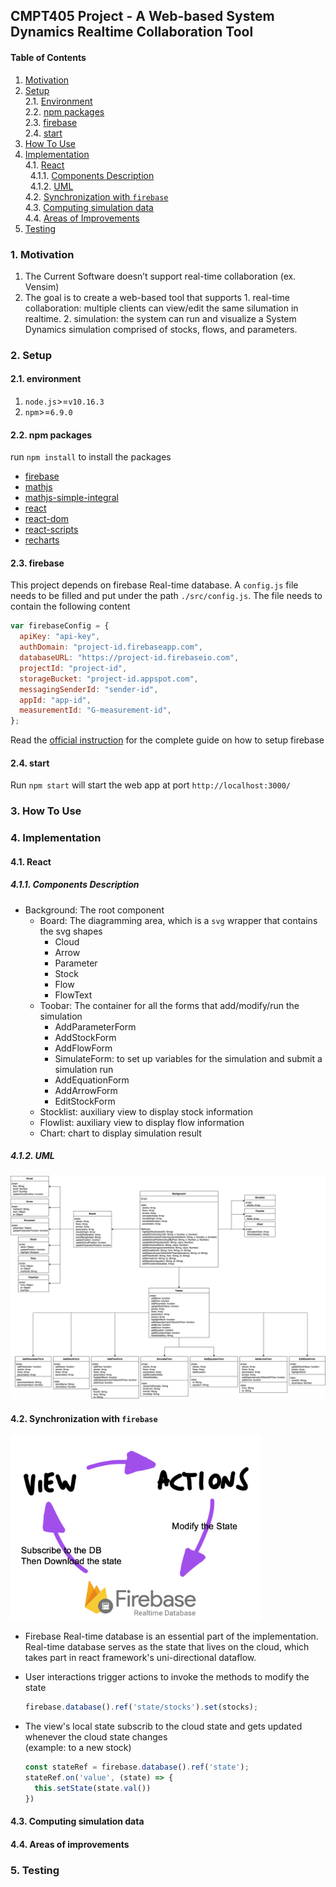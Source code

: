 ## CMPT405 Project - A Web-based System Dynamics Realtime Collaboration Tool

#### Table of Contents
1. [Motivation](#1-motivation)  
2. [Setup](#2-setup)  
    2.1. [Environment](#21-environment)  
    2.2. [npm packages](#22-npm-packages)  
    2.3. [firebase](#23-firebase)  
    2.4. [start](#24-start)  
3. [How To Use](#3-how-to-use)  
4. [Implementation](#4-implementation)  
    4.1. [React](#41-react)  
       &nbsp;&nbsp;4.1.1. [Components Description](#411-components-description)  
       &nbsp;&nbsp;4.1.2. [UML](#412-uml)  
    4.2. [Synchronization with `firebase`](#42-synchronization-with-firebase)  
    4.3. [Computing simulation data](#43-computing-simulation-data)  
    4.4. [Areas of Improvements](#44-areas-of-improvements)  
5. [Testing](#5-testing)  

### 1. Motivation
  1. The Current Software doesn’t support real-time collaboration (ex. Vensim)
  2. The goal is to create a web-based tool that supports 
    1. real-time collaboration: multiple clients can view/edit the same silumation in realtime.
    2. simulation: the system can run and visualize a System Dynamics simulation comprised of stocks, flows, and parameters.


### 2. Setup 
#### 2.1. environment
1. `node.js`>=`v10.16.3`
2. `npm`>=`6.9.0`


#### 2.2. npm packages
run `npm install` to install the packages
- [firebase](https://www.npmjs.com/package/firebase)  
- [mathjs](https://www.npmjs.com/package/mathjs)  
- [mathjs-simple-integral](https://www.npmjs.com/package/mathjs-simple-integral)  
- [react](https://www.npmjs.com/package/react)  
- [react-dom](https://www.npmjs.com/package/react-dom)  
- [react-scripts](https://www.npmjs.com/package/react-scripts)  
- [recharts](https://www.npmjs.com/package/recharts)  

#### 2.3. firebase 
This project depends on firebase Real-time database. A `config.js` file needs to be filled and put under the path `./src/config.js`.
The file needs to contain the following content
```javascript
var firebaseConfig = {
  apiKey: "api-key",
  authDomain: "project-id.firebaseapp.com",
  databaseURL: "https://project-id.firebaseio.com",
  projectId: "project-id",
  storageBucket: "project-id.appspot.com",
  messagingSenderId: "sender-id",
  appId: "app-id",
  measurementId: "G-measurement-id",
};
```
Read the [official instruction](https://firebase.google.com/docs/web/setup) for the complete guide on how to setup firebase

#### 2.4. start
Run `npm start` will start the web app at port `http://localhost:3000/`  

### 3. How To Use 

### 4. Implementation

#### 4.1. React 
##### 4.1.1. Components Description
- Background: The root component
  - Board: The diagramming area, which is a `svg` wrapper that contains the svg shapes
    - Cloud
    - Arrow
    - Parameter
    - Stock
    - Flow
    - FlowText
  - Toobar: The container for all the forms that add/modify/run the simulation
    - AddParameterForm
    - AddStockForm
    - AddFlowForm
    - SimulateForm: to set up variables for the simulation and submit a simulation run
    - AddEquationForm
    - AddArrowForm
    - EditStockForm
  - Stocklist: auxiliary view to display stock information
  - Flowlist: auxiliary view to display flow information
  - Chart: chart to display simulation result
##### 4.1.2. UML  
<img src="assets/405-SD-colab-UML.jpg" alt="drawing" width="800"/>

#### 4.2. Synchronization with `firebase`
<img src="assets/405-SD-colab-firebase.png" alt="drawing" width="400"/>

- Firebase Real-time database is an essential part of the implementation. Real-time database serves as the state that lives on the cloud, which takes part in react framework's uni-directional dataflow.  
  
- User interactions trigger actions to invoke the methods to modify the state
  ```javascript
  firebase.database().ref('state/stocks').set(stocks);
  ```
- The view's local state subscrib to the cloud state and gets updated whenever the cloud state changes  
  (example: to a new stock)
  ```javascript
  const stateRef = firebase.database().ref('state');
  stateRef.on('value', (state) => {
    this.setState(state.val())
  })
  ```
#### 4.3. Computing simulation data
#### 4.4. Areas of improvements

### 5. Testing
